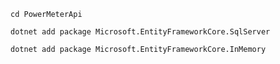 `cd PowerMeterApi`

`dotnet add package Microsoft.EntityFrameworkCore.SqlServer`

`dotnet add package Microsoft.EntityFrameworkCore.InMemory`